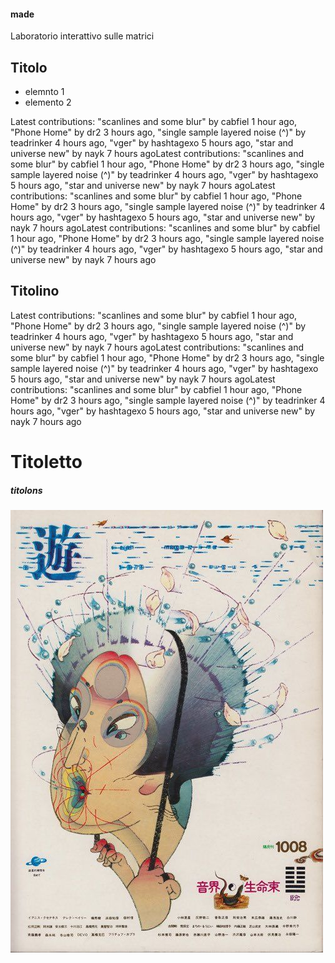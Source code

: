 #### made
Laboratorio interattivo sulle matrici

## Titolo


- elemnto 1
- elemento 2





Latest contributions: "scanlines and some blur" by cabfiel 1 hour ago, "Phone Home" by dr2 3 hours ago, "single sample layered noise (^)" by teadrinker 4 hours ago, "vger" by hashtagexo 5 hours ago, "star and universe new" by nayk 7 hours agoLatest contributions: "scanlines and some blur" by cabfiel 1 hour ago, "Phone Home" by dr2 3 hours ago, "single sample layered noise (^)" by teadrinker 4 hours ago, "vger" by hashtagexo 5 hours ago, "star and universe new" by nayk 7 hours agoLatest contributions: "scanlines and some blur" by cabfiel 1 hour ago, "Phone Home" by dr2 3 hours ago, "single sample layered noise (^)" by teadrinker 4 hours ago, "vger" by hashtagexo 5 hours ago, "star and universe new" by nayk 7 hours agoLatest contributions: "scanlines and some blur" by cabfiel 1 hour ago, "Phone Home" by dr2 3 hours ago, "single sample layered noise (^)" by teadrinker 4 hours ago, "vger" by hashtagexo 5 hours ago, "star and universe new" by nayk 7 hours ago



## Titolino
Latest contributions: "scanlines and some blur" by cabfiel 1 hour ago, "Phone Home" by dr2 3 hours ago, "single sample layered noise (^)" by teadrinker 4 hours ago, "vger" by hashtagexo 5 hours ago, "star and universe new" by nayk 7 hours agoLatest contributions: "scanlines and some blur" by cabfiel 1 hour ago, "Phone Home" by dr2 3 hours ago, "single sample layered noise (^)" by teadrinker 4 hours ago, "vger" by hashtagexo 5 hours ago, "star and universe new" by nayk 7 hours agoLatest contributions: "scanlines and some blur" by cabfiel 1 hour ago, "Phone Home" by dr2 3 hours ago, "single sample layered noise (^)" by teadrinker 4 hours ago, "vger" by hashtagexo 5 hours ago, "star and universe new" by nayk 7 hours ago

# Titoletto


##### titolons


![foto](immagini/5fe5ea5448cf7686a398d48677db28b9.jpg)




